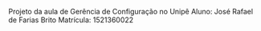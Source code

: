 Projeto da aula de Gerência de Configuração no Unipê
Aluno: José Rafael de Farias Brito
Matrícula: 1521360022
